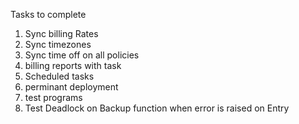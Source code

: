 Tasks to complete
1. Sync billing Rates
2. Sync timezones 
3. Sync time off on all policies 
4. billing reports with task
5. Scheduled tasks 
6. perminant deployment 
7. test programs 
8. Test Deadlock on Backup function when error is raised on Entry 